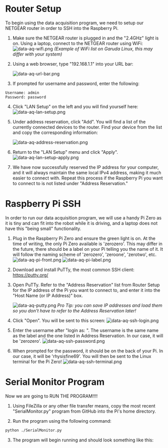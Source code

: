 # Router Setup
To begin using the data acquisition program, we need to setup our NETGEAR router in order to SSH into the Raspberry Pi.

1. Make sure the NETGEAR router is plugged in and the "2.4GHz" light is on. Using a laptop, connect to the NETGEAR router using WiFi:
	![data-aq-wifi.png](./_static/images/data-aq-wifi.png)
	*(Example of WiFi list on Garuda Linux, this may differ with your system)*

2. Using a web browser, type "192.168.1.1" into your URL bar:

	![data-aq-url-bar.png](./_static/images/data-aq-url-bar.png)
	
3. If prompted for username and password, enter the following:
```
Username: admin
Password: password
```

4. Click "LAN Setup" on the left and you will find yourself here:
	![data-aq-lan-setup.png](./_static/images/data-aq-lan-setup.png)
	
5. Under address reservation, click "Add". You will find a list of the currently connected devices to the router. Find your device from the list and copy the corresponding information:

	![data-aq-address-reservation.png](./_static/images/data-aq-address-reservation.png)
	
6. Return to the "LAN Setup" menu and click "Apply". 
	![data-aq-lan-setup-apply.png](./_static/images/data-aq-lan-setup-apply.png)
	
7. We have now successfully reserved the IP address for your computer, and it will always maintain the same local IPv4 address, making it much easier to connect with. Repeat this process if the Raspberry Pi you want to connect to is not listed under "Address Reservation."
# Raspberry Pi SSH
In order to run our data acquisition program, we will use a handy Pi Zero as it is tiny and can fit into the robot while it is driving, and a laptop does not have this "being small" functionality.

1. Plug in the Raspberry Pi Zero and ensure the green light is on. At the time of writing, the only Pi Zero available is 'zerozero'. This may differ in the future, there should be a label on your Pi telling you the name of it. It will follow the naming scheme of 'zerozero', 'zeroone', 'zerotwo', etc. 
	![data-aq-pi-front.png](./_static/images/data-aq-pi-front.png)
  ![data-aq-pi-label.png](./_static/images/data-aq-pi-label.png)
	
2. Download and install PuTTy, the most common SSH client: https://putty.org/

3. Open PuTTy. Refer to the "Address Reservation" list from Router Setup for the IP address of the Pi you want to connect to, and enter it into the "Host Name (or IP Address)" box.

	![data-aq-putty.png](./_static/images/data-aq-putty.png)
	*Pro Tip: you can save IP addresses and load them so you don't have to refer to the Address Reservation later!*

4. Click "Open". You will be sent to this screen: ![data-aq-ssh-login.png](./_static/images/data-aq-ssh-login.png)
5. Enter the username after "login as: ". The username is the same name as the label and the one listed in Address Reservation. In our case, it will be 'zerozero'. ![data-aq-ssh-password.png](./_static/images/data-aq-ssh-password.png)
6. When prompted for the password, it should be on the back of your Pi. In our case, it will be 'rhysisfine69'. You will then be sent to the Linux terminal for the Pi Zero!
	 ![data-aq-ssh-terminal.png](./_static/images/data-aq-ssh-terminal.png)
# Serial Monitor Program
Now we are going to RUN THE PROGRAM!!!!

1.  Using FileZilla or any other file transfer means, copy the most recent "SerialMonitor.py" program from GitHub into the Pi's home directory.
	
2. Run the program using the following command:
```bash
python ./SerialMonitor.py
```

3. The program will begin running and should look something like this: 